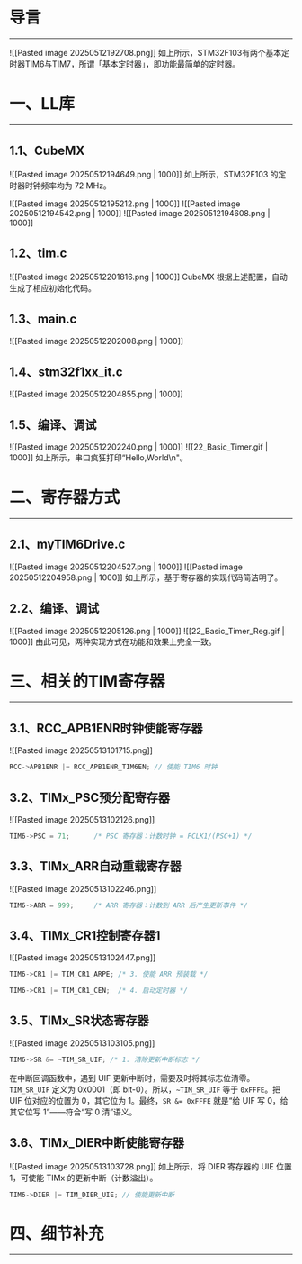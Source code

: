 # 导言
---
![[Pasted image 20250512192708.png]]
如上所示，STM32F103有两个基本定时器TIM6与TIM7，所谓「基本定时器」，即功能最简单的定时器。


# 一、LL库
---
## 1.1、CubeMX
![[Pasted image 20250512194649.png | 1000]]
如上所示，STM32F103 的定时器时钟频率均为 72 MHz。

![[Pasted image 20250512195212.png | 1000]]
![[Pasted image 20250512194542.png | 1000]]
![[Pasted image 20250512194608.png | 1000]]

## 1.2、tim.c
![[Pasted image 20250512201816.png | 1000]]
CubeMX 根据上述配置，自动生成了相应初始化代码。

## 1.3、main.c
![[Pasted image 20250512202008.png | 1000]]

## 1.4、stm32f1xx_it.c
![[Pasted image 20250512204855.png | 1000]]

## 1.5、编译、调试
![[Pasted image 20250512202240.png | 1000]]
![[22_Basic_Timer.gif | 1000]]
如上所示，串口疯狂打印“Hello,World\n"。

# 二、寄存器方式
---
## 2.1、myTIM6Drive.c
![[Pasted image 20250512204527.png | 1000]]
![[Pasted image 20250512204958.png | 1000]]
如上所示，基于寄存器的实现代码简洁明了。

## 2.2、编译、调试
![[Pasted image 20250512205126.png | 1000]]
![[22_Basic_Timer_Reg.gif | 1000]]
由此可见，两种实现方式在功能和效果上完全一致。

# 三、相关的TIM寄存器
---
## 3.1、RCC_APB1ENR时钟使能寄存器
![[Pasted image 20250513101715.png]]
```c
RCC->APB1ENR |= RCC_APB1ENR_TIM6EN; // 使能 TIM6 时钟
```

## 3.2、TIMx_PSC预分配寄存器
![[Pasted image 20250513102126.png]]
```c
TIM6->PSC = 71;      /* PSC 寄存器：计数时钟 = PCLK1/(PSC+1) */
```

## 3.3、TIMx_ARR自动重载寄存器
![[Pasted image 20250513102246.png]]
```c
TIM6->ARR = 999;     /* ARR 寄存器：计数到 ARR 后产生更新事件 */
```

## 3.4、TIMx_CR1控制寄存器1
![[Pasted image 20250513102447.png]]
```c
TIM6->CR1 |= TIM_CR1_ARPE; /* 3. 使能 ARR 预装载 */

TIM6->CR1 |= TIM_CR1_CEN;  /* 4. 启动定时器 */
```

## 3.5、TIMx_SR状态寄存器
![[Pasted image 20250513103105.png]]
```c
TIM6->SR &= ~TIM_SR_UIF; /* 1. 清除更新中断标志 */
```
在中断回调函数中，遇到 UIF 更新中断时，需要及时将其标志位清零。
`TIM_SR_UIF` 定义为 0x0001（即 bit-0）。所以，`~TIM_SR_UIF` 等于 `0xFFFE`。把 UIF 位对应的位置为 0，其它位为 1。最终，`SR &= 0xFFFE` 就是“给 UIF 写 0，给其它位写 1”——符合“写 0 清”语义。

## 3.6、TIMx_DIER中断使能寄存器
![[Pasted image 20250513103728.png]]
如上所示，将 DIER 寄存器的 UIE 位置 1，可使能 TIMx 的更新中断（计数溢出）。
```c
TIM6->DIER |= TIM_DIER_UIE; // 使能更新中断
```

# 四、细节补充
---

















